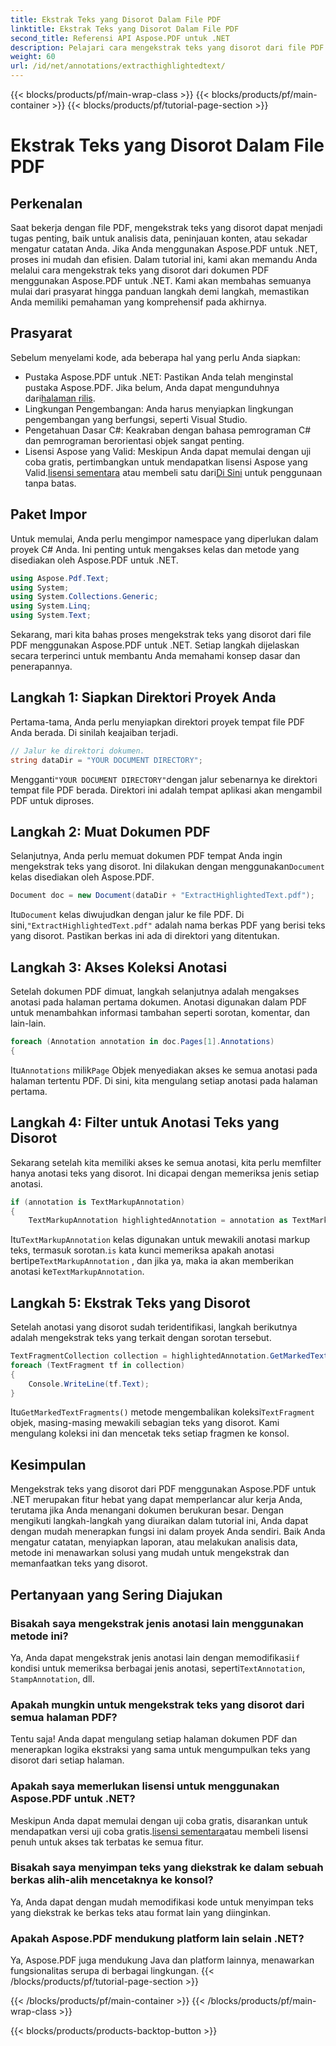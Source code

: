 ```yaml
---
title: Ekstrak Teks yang Disorot Dalam File PDF
linktitle: Ekstrak Teks yang Disorot Dalam File PDF
second_title: Referensi API Aspose.PDF untuk .NET
description: Pelajari cara mengekstrak teks yang disorot dari file PDF secara efisien menggunakan Aspose.PDF for .NET dengan tutorial ini. Sempurna untuk analisis data dan peninjauan konten.
weight: 60
url: /id/net/annotations/extracthighlightedtext/
---
```


{{< blocks/products/pf/main-wrap-class >}}
{{< blocks/products/pf/main-container >}}
{{< blocks/products/pf/tutorial-page-section >}}

# Ekstrak Teks yang Disorot Dalam File PDF

## Perkenalan

Saat bekerja dengan file PDF, mengekstrak teks yang disorot dapat menjadi tugas penting, baik untuk analisis data, peninjauan konten, atau sekadar mengatur catatan Anda. Jika Anda menggunakan Aspose.PDF untuk .NET, proses ini mudah dan efisien. Dalam tutorial ini, kami akan memandu Anda melalui cara mengekstrak teks yang disorot dari dokumen PDF menggunakan Aspose.PDF untuk .NET. Kami akan membahas semuanya mulai dari prasyarat hingga panduan langkah demi langkah, memastikan Anda memiliki pemahaman yang komprehensif pada akhirnya.

## Prasyarat

Sebelum menyelami kode, ada beberapa hal yang perlu Anda siapkan:

-  Pustaka Aspose.PDF untuk .NET: Pastikan Anda telah menginstal pustaka Aspose.PDF. Jika belum, Anda dapat mengunduhnya dari[halaman rilis](https://releases.aspose.com/pdf/net/).
- Lingkungan Pengembangan: Anda harus menyiapkan lingkungan pengembangan yang berfungsi, seperti Visual Studio.
- Pengetahuan Dasar C#: Keakraban dengan bahasa pemrograman C# dan pemrograman berorientasi objek sangat penting.
-  Lisensi Aspose yang Valid: Meskipun Anda dapat memulai dengan uji coba gratis, pertimbangkan untuk mendapatkan lisensi Aspose yang Valid.[lisensi sementara](https://purchase.aspose.com/temporary-license/) atau membeli satu dari[Di Sini](https://purchase.aspose.com/buy) untuk penggunaan tanpa batas.

## Paket Impor

Untuk memulai, Anda perlu mengimpor namespace yang diperlukan dalam proyek C# Anda. Ini penting untuk mengakses kelas dan metode yang disediakan oleh Aspose.PDF untuk .NET.

```csharp
using Aspose.Pdf.Text;
using System;
using System.Collections.Generic;
using System.Linq;
using System.Text;
```

Sekarang, mari kita bahas proses mengekstrak teks yang disorot dari file PDF menggunakan Aspose.PDF untuk .NET. Setiap langkah dijelaskan secara terperinci untuk membantu Anda memahami konsep dasar dan penerapannya.

## Langkah 1: Siapkan Direktori Proyek Anda

Pertama-tama, Anda perlu menyiapkan direktori proyek tempat file PDF Anda berada. Di sinilah keajaiban terjadi.

```csharp
// Jalur ke direktori dokumen.
string dataDir = "YOUR DOCUMENT DIRECTORY";
```

 Mengganti`"YOUR DOCUMENT DIRECTORY"`dengan jalur sebenarnya ke direktori tempat file PDF berada. Direktori ini adalah tempat aplikasi akan mengambil PDF untuk diproses.

## Langkah 2: Muat Dokumen PDF

 Selanjutnya, Anda perlu memuat dokumen PDF tempat Anda ingin mengekstrak teks yang disorot. Ini dilakukan dengan menggunakan`Document` kelas disediakan oleh Aspose.PDF.

```csharp
Document doc = new Document(dataDir + "ExtractHighlightedText.pdf");
```

 Itu`Document` kelas diwujudkan dengan jalur ke file PDF. Di sini,`"ExtractHighlightedText.pdf"` adalah nama berkas PDF yang berisi teks yang disorot. Pastikan berkas ini ada di direktori yang ditentukan.

## Langkah 3: Akses Koleksi Anotasi

Setelah dokumen PDF dimuat, langkah selanjutnya adalah mengakses anotasi pada halaman pertama dokumen. Anotasi digunakan dalam PDF untuk menambahkan informasi tambahan seperti sorotan, komentar, dan lain-lain.

```csharp
foreach (Annotation annotation in doc.Pages[1].Annotations)
{
```

 Itu`Annotations` milik`Page` Objek menyediakan akses ke semua anotasi pada halaman tertentu PDF. Di sini, kita mengulang setiap anotasi pada halaman pertama.

## Langkah 4: Filter untuk Anotasi Teks yang Disorot

Sekarang setelah kita memiliki akses ke semua anotasi, kita perlu memfilter hanya anotasi teks yang disorot. Ini dicapai dengan memeriksa jenis setiap anotasi.

```csharp
if (annotation is TextMarkupAnnotation)
{
    TextMarkupAnnotation highlightedAnnotation = annotation as TextMarkupAnnotation;
```

 Itu`TextMarkupAnnotation` kelas digunakan untuk mewakili anotasi markup teks, termasuk sorotan.`is` kata kunci memeriksa apakah anotasi bertipe`TextMarkupAnnotation` , dan jika ya, maka ia akan memberikan anotasi ke`TextMarkupAnnotation`.

## Langkah 5: Ekstrak Teks yang Disorot

Setelah anotasi yang disorot sudah teridentifikasi, langkah berikutnya adalah mengekstrak teks yang terkait dengan sorotan tersebut.

```csharp
TextFragmentCollection collection = highlightedAnnotation.GetMarkedTextFragments();
foreach (TextFragment tf in collection)
{
    Console.WriteLine(tf.Text);
}
```

 Itu`GetMarkedTextFragments()` metode mengembalikan koleksi`TextFragment` objek, masing-masing mewakili sebagian teks yang disorot. Kami mengulang koleksi ini dan mencetak teks setiap fragmen ke konsol.

## Kesimpulan

Mengekstrak teks yang disorot dari PDF menggunakan Aspose.PDF untuk .NET merupakan fitur hebat yang dapat memperlancar alur kerja Anda, terutama jika Anda menangani dokumen berukuran besar. Dengan mengikuti langkah-langkah yang diuraikan dalam tutorial ini, Anda dapat dengan mudah menerapkan fungsi ini dalam proyek Anda sendiri. Baik Anda mengatur catatan, menyiapkan laporan, atau melakukan analisis data, metode ini menawarkan solusi yang mudah untuk mengekstrak dan memanfaatkan teks yang disorot.

## Pertanyaan yang Sering Diajukan

### Bisakah saya mengekstrak jenis anotasi lain menggunakan metode ini?  
 Ya, Anda dapat mengekstrak jenis anotasi lain dengan memodifikasi`if` kondisi untuk memeriksa berbagai jenis anotasi, seperti`TextAnnotation`, `StampAnnotation`, dll.

### Apakah mungkin untuk mengekstrak teks yang disorot dari semua halaman PDF?  
Tentu saja! Anda dapat mengulang setiap halaman dokumen PDF dan menerapkan logika ekstraksi yang sama untuk mengumpulkan teks yang disorot dari setiap halaman.

### Apakah saya memerlukan lisensi untuk menggunakan Aspose.PDF untuk .NET?  
 Meskipun Anda dapat memulai dengan uji coba gratis, disarankan untuk mendapatkan versi uji coba gratis.[lisensi sementara](https://purchase.aspose.com/temporary-license/)atau membeli lisensi penuh untuk akses tak terbatas ke semua fitur.

### Bisakah saya menyimpan teks yang diekstrak ke dalam sebuah berkas alih-alih mencetaknya ke konsol?  
Ya, Anda dapat dengan mudah memodifikasi kode untuk menyimpan teks yang diekstrak ke berkas teks atau format lain yang diinginkan.

### Apakah Aspose.PDF mendukung platform lain selain .NET?  
Ya, Aspose.PDF juga mendukung Java dan platform lainnya, menawarkan fungsionalitas serupa di berbagai lingkungan.
{{< /blocks/products/pf/tutorial-page-section >}}

{{< /blocks/products/pf/main-container >}}
{{< /blocks/products/pf/main-wrap-class >}}

{{< blocks/products/products-backtop-button >}}
